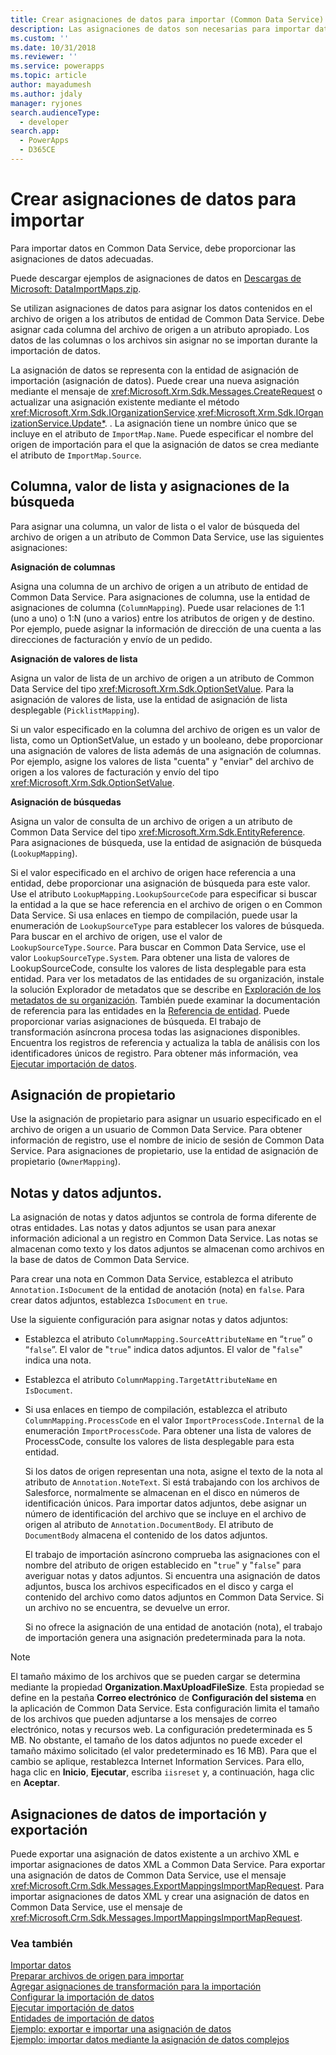 ```yaml
---
title: Crear asignaciones de datos para importar (Common Data Service) | Microsoft Docs
description: Las asignaciones de datos son necesarias para importar datos y contienen asignaciones entre los datos incluidos en el archivo de origen y los correspondientes atributos de entidad.
ms.custom: ''
ms.date: 10/31/2018
ms.reviewer: ''
ms.service: powerapps
ms.topic: article
author: mayadumesh
ms.author: jdaly
manager: ryjones
search.audienceType:
  - developer
search.app:
  - PowerApps
  - D365CE
---
```

# <a name="create-data-maps-for-import"></a>Crear asignaciones de datos para importar

Para importar datos en Common Data Service, debe proporcionar las asignaciones de datos adecuadas.  
  
 Puede descargar ejemplos de asignaciones de datos en [Descargas de Microsoft: DataImportMaps.zip](http://download.microsoft.com/download/D/5/F/D5F73E15-439B-4EBC-BFFB-C6837B146C76/DataImportMaps.zip).
  
 Se utilizan asignaciones de datos para asignar los datos contenidos en el archivo de origen a los atributos de entidad de Common Data Service. Debe asignar cada columna del archivo de origen a un atributo apropiado. Los datos de las columnas o los archivos sin asignar no se importan durante la importación de datos.  
  
 La asignación de datos se representa con la entidad de asignación de importación (asignación de datos). Puede crear una nueva asignación mediante el mensaje de <xref:Microsoft.Xrm.Sdk.Messages.CreateRequest> o actualizar una asignación existente mediante el método <xref:Microsoft.Xrm.Sdk.IOrganizationService>.<xref:Microsoft.Xrm.Sdk.IOrganizationService.Update*>. . La asignación tiene un nombre único que se incluye en el atributo de `ImportMap.Name`. Puede especificar el nombre del origen de importación para el que la asignación de datos se crea mediante el atributo de `ImportMap.Source`.  
  
<a name="BKMK_Column"></a>   
## <a name="column-list-value-and-lookup-mappings"></a>Columna, valor de lista y asignaciones de la búsqueda  
 Para asignar una columna, un valor de lista o el valor de búsqueda del archivo de origen a un atributo de Common Data Service, use las siguientes asignaciones:  
  
 **Asignación de columnas**  
  
 Asigna una columna de un archivo de origen a un atributo de entidad de Common Data Service. Para asignaciones de columna, use la entidad de asignaciones de columna (`ColumnMapping`). Puede usar relaciones de 1:1 (uno a uno) o 1:N (uno a varios) entre los atributos de origen y de destino. Por ejemplo, puede asignar la información de dirección de una cuenta a las direcciones de facturación y envío de un pedido.  
  
 **Asignación de valores de lista**  
  
 Asigna un valor de lista de un archivo de origen a un atributo de Common Data Service del tipo <xref:Microsoft.Xrm.Sdk.OptionSetValue>. Para la asignación de valores de lista, use la entidad de asignación de lista desplegable (`PicklistMapping`).  
  
 Si un valor especificado en la columna del archivo de origen es un valor de lista, como un OptionSetValue, un estado y un booleano, debe proporcionar una asignación de valores de lista además de una asignación de columnas. Por ejemplo, asigne los valores de lista "cuenta" y "enviar" del archivo de origen a los valores de facturación y envío del tipo <xref:Microsoft.Xrm.Sdk.OptionSetValue>.  
  
 **Asignación de búsquedas**  
  
 Asigna un valor de consulta de un archivo de origen a un atributo de Common Data Service del tipo <xref:Microsoft.Xrm.Sdk.EntityReference>. Para asignaciones de búsqueda, use la entidad de asignación de búsqueda (`LookupMapping`).  
  
 Si el valor especificado en el archivo de origen hace referencia a una entidad, debe proporcionar una asignación de búsqueda para este valor. Use el atributo `LookupMapping.LookupSourceCode` para especificar si buscar la entidad a la que se hace referencia en el archivo de origen o en Common Data Service. Si usa enlaces en tiempo de compilación, puede usar la enumeración de `LookupSourceType` para establecer los valores de búsqueda. Para buscar en el archivo de origen, use el valor de `LookupSourceType.Source`. Para buscar en Common Data Service, use el valor `LookupSourceType.System`. Para obtener una lista de valores de LookupSourceCode, consulte los valores de lista desplegable para esta entidad. Para ver los metadatos de las entidades de su organización, instale la solución Explorador de metadatos que se describe en [Exploración de los metadatos de su organización](/dynamics365/customer-engagement/developer/browse-your-metadata). También puede examinar la documentación de referencia para las entidades en la [Referencia de entidad](reference/about-entity-reference.md).  Puede proporcionar varias asignaciones de búsqueda. El trabajo de transformación asíncrona procesa todas las asignaciones disponibles. Encuentra los registros de referencia y actualiza la tabla de análisis con los identificadores únicos de registro. Para obtener más información, vea [Ejecutar importación de datos](run-data-import.md).  
  
<a name="BKMK_Owner"></a>   
## <a name="owner-mapping"></a>Asignación de propietario  
 Use la asignación de propietario para asignar un usuario especificado en el archivo de origen a un usuario de Common Data Service. Para obtener información de registro, use el nombre de inicio de sesión de Common Data Service. Para asignaciones de propietario, use la entidad de asignación de propietario (`OwnerMapping`).  
  
<a name="BKMK_Notes"></a>   
## <a name="notes-and-attachments"></a>Notas y datos adjuntos.  
 La asignación de notas y datos adjuntos se controla de forma diferente de otras entidades. Las notas y datos adjuntos se usan para anexar información adicional a un registro en Common Data Service. Las notas se almacenan como texto y los datos adjuntos se almacenan como archivos en la base de datos de Common Data Service.  
  
 Para crear una nota en Common Data Service, establezca el atributo `Annotation.IsDocument` de la entidad de anotación (nota) en `false`. Para crear datos adjuntos, establezca `IsDocument` en `true`.  
  
 Use la siguiente configuración para asignar notas y datos adjuntos:  
  
- Establezca el atributo `ColumnMapping.SourceAttributeName` en “`true`” o “`false`”. El valor de "`true`" indica datos adjuntos. El valor de "`false`" indica una nota.  
  
- Establezca el atributo `ColumnMapping.TargetAttributeName` en `IsDocument`.  
  
- Si usa enlaces en tiempo de compilación, establezca el atributo `ColumnMapping.ProcessCode` en el valor `ImportProcessCode.Internal` de la enumeración `ImportProcessCode`. Para obtener una lista de valores de ProcessCode, consulte los valores de lista desplegable para esta entidad.  
  
  Si los datos de origen representan una nota, asigne el texto de la nota al atributo de `Annotation.NoteText`. Si está trabajando con los archivos de Salesforce, normalmente se almacenan en el disco en números de identificación únicos. Para importar datos adjuntos, debe asignar un número de identificación del archivo que se incluye en el archivo de origen al atributo de `Annotation.DocumentBody`. El atributo de `DocumentBody` almacena el contenido de los datos adjuntos.  
  
  El trabajo de importación asíncrono comprueba las asignaciones con el nombre del atributo de origen establecido en "`true`" y "`false`" para averiguar notas y datos adjuntos. Si encuentra una asignación de datos adjuntos, busca los archivos especificados en el disco y carga el contenido del archivo como datos adjuntos en Common Data Service. Si un archivo no se encuentra, se devuelve un error.  
  
  Si no ofrece la asignación de una entidad de anotación (nota), el trabajo de importación genera una asignación predeterminada para la nota.  
  
> [!NOTE]
> El tamaño máximo de los archivos que se pueden cargar se determina mediante la propiedad **Organization.MaxUploadFileSize**. Esta propiedad se define en la pestaña **Correo electrónico** de **Configuración del sistema** en la aplicación de Common Data Service. Esta configuración limita el tamaño de los archivos que pueden adjuntarse a los mensajes de correo electrónico, notas y recursos web. La configuración predeterminada es 5 MB.  No obstante, el tamaño de los datos adjuntos no puede exceder el tamaño máximo solicitado (el valor predeterminado es 16 MB). Para que el cambio se aplique, restablezca Internet Information Services. Para ello, haga clic en **Inicio**, **Ejecutar**, escriba `iisreset` y, a continuación, haga clic en **Aceptar**.  
  
<a name="BKMK_ImportExport"></a>   
## <a name="import-and-export-data-maps"></a>Asignaciones de datos de importación y exportación  
 Puede exportar una asignación de datos existente a un archivo XML e importar asignaciones de datos XML a Common Data Service. Para exportar una asignación de datos de Common Data Service, use el mensaje <xref:Microsoft.Crm.Sdk.Messages.ExportMappingsImportMapRequest>. Para importar asignaciones de datos XML y crear una asignación de datos en Common Data Service, use el mensaje de <xref:Microsoft.Crm.Sdk.Messages.ImportMappingsImportMapRequest>.  
  
### <a name="see-also"></a>Vea también

[Importar datos](import-data.md)<br />
[Preparar archivos de origen para importar](prepare-source-files-import.md)<br />
[Agregar asignaciones de transformación para la importación](add-transformation-mappings-import.md)<br />
[Configurar la importación de datos](configure-data-import.md)<br />
[Ejecutar importación de datos](run-data-import.md)<br />
[Entidades de importación de datos](data-import-entities.md)<br />
[Ejemplo: exportar e importar una asignación de datos](org-service/samples/export-import-data-map.md)<br />
[Ejemplo: importar datos mediante la asignación de datos complejos](org-service/samples/import-data-complex-data-map.md)<br />